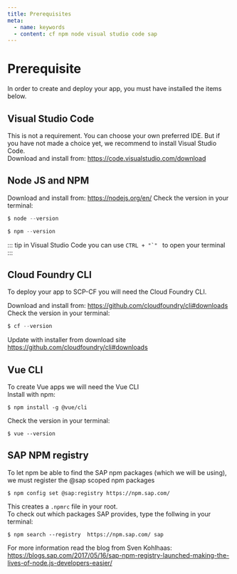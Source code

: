 ```yaml
---
title: Prerequisites
meta:
  - name: keywords
  - content: cf npm node visual studio code sap
---
```


# Prerequisite 

In order to create and deploy your app, you must have installed the items below.<br>


## Visual Studio Code 

This is not a requirement. You can choose your own preferred IDE. But if you have not made a choice yet, we recommend to install Visual Studio Code.<br>
Download and install from: <https://code.visualstudio.com/download>


## Node JS and NPM

Download and install from: <https://nodejs.org/en/>
Check the version in your terminal:
```javascript
$ node --version
```
```javascript
$ npm --version
```
::: tip
in Visual Studio Code you can use ```CTRL + "`" ``` to open your terminal
:::


## Cloud Foundry CLI

To deploy your app to SCP-CF you will need the Cloud Foundry CLI. 

Download and install from: <https://github.com/cloudfoundry/cli#downloads><br>
Check the version in your terminal:
```javascript
$ cf --version
```
Update with installer from download site <https://github.com/cloudfoundry/cli#downloads>


## Vue CLI

To create Vue apps we will need the Vue CLI<br>
Install with npm:
```
$ npm install -g @vue/cli
```

Check the version in your terminal:
```
$ vue --version
```

## SAP NPM registry
To let npm be able to find the SAP npm packages (which we will be using), we must register the @sap scoped npm packages
```
$ npm config set @sap:registry https://npm.sap.com/
```
This creates a ```.npmrc``` file in your root.<br>
To check out which packages SAP provides, type the follwing in your terminal:
```
$ npm search --registry  https://npm.sap.com/ sap
```
For more information read the blog from Sven Kohlhaas: <https://blogs.sap.com/2017/05/16/sap-npm-registry-launched-making-the-lives-of-node.js-developers-easier/>

